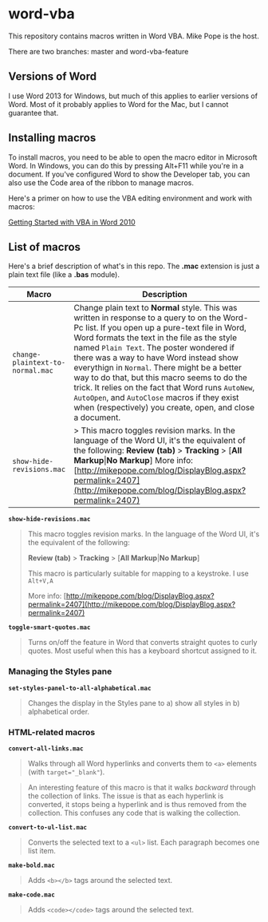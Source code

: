 # word-vba
This repository contains macros written in Word VBA. Mike Pope is the host. 

There are two branches: master and word-vba-feature

## Versions of Word
I use Word 2013 for Windows, but much of this applies to earlier versions of Word. Most of it probably applies to Word for the Mac, but I cannot guarantee that.

## Installing macros
To install macros, you need to be able to open the macro editor in Microsoft Word. In Windows, you can do this by pressing Alt+F11 while you're in a document. If you've configured Word to show the Developer tab, you can also use the Code area of the ribbon to manage macros.

Here's a primer on how to use the VBA editing environment and work with macros:

[Getting Started with VBA in Word 2010](https://msdn.microsoft.com/en-us/library/office/ff604039(v=office.14).aspx)

## List of macros
Here's a brief description of what's in this repo. The **.mac** extension is just a plain text file (like a **.bas** module).

| Macro | Description |
| --- | --- |
| `change-plaintext-to-normal.mac`| Change plain text to **Normal** style. This was written in response to a query to on the Word-Pc list. If you open up a pure-text file in Word, Word formats the text in the file as the style named `Plain Text`. The poster wondered if there was a way to have Word instead show everythign in `Normal`. There might be a better way to do that, but this macro seems to do the trick. It relies on the fact that Word runs `AutoNew`, `AutoOpen`, and `AutoClose` macros if they exist when (respectively) you create, open, and close a document. |
| `show-hide-revisions.mac`| > This macro toggles revision marks. In the language of the Word UI, it's the equivalent of the following: **Review (tab)** > **Tracking** > [**All Markup**&#124;**No Markup**] More info: [http://mikepope.com/blog/DisplayBlog.aspx?permalink=2407](http://mikepope.com/blog/DisplayBlog.aspx?permalink=2407)




**`show-hide-revisions.mac`**

> This macro toggles revision marks. In the language of the Word UI, it's the equivalent of the following:
>
> **Review (tab)** &gt; **Tracking** &gt; [**All Markup**|**No Markup**]
>
> This macro is particularly suitable for mapping to a keystroke. I use  `Alt+V,A`
>
> More info: [http://mikepope.com/blog/DisplayBlog.aspx?permalink=2407](http://mikepope.com/blog/DisplayBlog.aspx?permalink=2407)


**`toggle-smart-quotes.mac`**

>Turns on/off the feature in Word that converts straight quotes to curly quotes. Most useful when this has a keyboard shortcut assigned to it.


### Managing the Styles pane
**`set-styles-panel-to-all-alphabetical.mac`**

>Changes the display in the Styles pane to a) show all styles in b) alphabetical order.


### HTML-related macros
**`convert-all-links.mac`**

>Walks through all Word hyperlinks and converts them to `<a>` elements (with `target="_blank"`).

>An interesting feature of this macro is that it walks *backward* through the collection of links. The issue is that as each hyperlink is converted, it stops being a hyperlink and is thus removed from the collection. This confuses any code that is walking the collection.   

**`convert-to-ul-list.mac`**

>Converts the selected text to a `<ul>` list. Each paragraph becomes one list item.


**`make-bold.mac`**

>Adds `<b></b>` tags around the selected text.


**`make-code.mac`**

>Adds `<code></code>` tags around the selected text.

